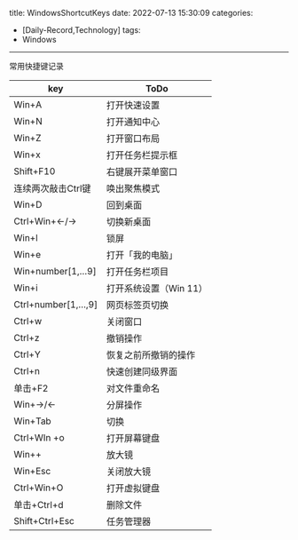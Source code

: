 title: WindowsShortcutKeys
date: 2022-07-13 15:30:09
categories:
- [Daily-Record,Technology]
tags:
- Windows

---
常用快捷键记录
<!--more-->

key|ToDo
--|--
Win+A|打开快速设置
Win+N|打开通知中心
Win+Z|打开窗口布局
Win+x|打开任务栏提示框
Shift+F10|右键展开菜单窗口
连续两次敲击Ctrl键|唤出聚焦模式
Win+D|回到桌面
Ctrl+Win+←/→|切换新桌面
Win+l|锁屏
Win+e|打开「我的电脑」
Win+number[1,…9]|打开任务栏项目
Win+i|打开系统设置（Win 11）
Ctrl+number[1,…,9]|网页标签页切换
Ctrl+w|关闭窗口
Ctrl+z|撤销操作
Ctrl+Y|恢复之前所撤销的操作
Ctrl+n|快速创建同级界面
单击+F2|对文件重命名
Win+->/<-|分屏操作
Win+Tab|切换
Ctrl+WIn +o|打开屏幕键盘
Win++|放大镜
Win+Esc|关闭放大镜
Ctrl+Win+O|打开虚拟键盘
单击+Ctrl+d|删除文件
Shift+Ctrl+Esc|任务管理器